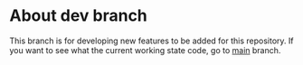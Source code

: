# About dev branch

This branch is for developing new features to be added for this repository. If you want to see what the current working state code, go to [main](https://github.com/lbeeno09/headspace) branch.